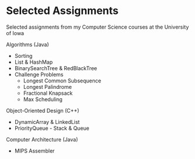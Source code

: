 # Selected Assignments
Selected assignments from my Computer Science courses at the University of Iowa

Algorithms (Java)
- Sorting
- List & HashMap
- BinarySearchTree & RedBlackTree
- Challenge Problems
  - Longest Common Subsequence
  - Longest Palindrome
  - Fractional Knapsack
  - Max Scheduling

Object-Oriented Design (C++)
- DynamicArray & LinkedList
- PriorityQueue - Stack & Queue

Computer Architecture (Java)
- MIPS Assembler
